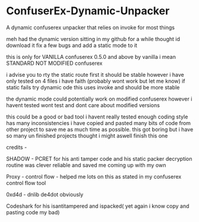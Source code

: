 # ConfuserEx-Dynamic-Unpacker
A dynamic confuserex unpacker that relies on invoke for most things

meh had the dynamic version sitting in my github for a while thought id download it fix a few bugs and add a static mode to it 

this is only for VANILLA confuserex 0.5.0 and above by vanilla i mean STANDARD NOT MODIFIED confuserex 

i advise you to rty the static route first it should be stable however i have only tested on 4 files i have faith (probably wont work but let me know)
if static fails try dynamic ode this uses invoke and should be more stable

the dynamic mode could potentially work on modified confuserex however i havent tested wont test and dont care about modified versions

this could be a good or bad tool i havent really tested enough coding style has many inconsistencies i have copied and pasted many bits of code from other project to save me as much time as possible. this got boring but i have so many un finished projects thought i might aswell finish this one

credits - 

SHADOW - PCRET for his anti tamper code and his static packer decryption routine was clever reliable and saved me coming up with my own 

Proxy - control flow - helped me lots on this as stated in my confuserex control flow tool

0xd4d - dnlib de4dot obviously

Codeshark for his isantitampered and ispacked( yet again i know copy and pasting code my bad)


